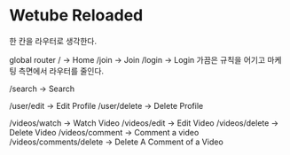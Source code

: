 # Wetube Reloaded

한 칸을 라우터로 생각한다.

global router
/ -> Home
/join -> Join
/login -> Login
가끔은 규칙을 어기고 마케팅 측면에서 라우터를 줄인다.

/search -> Search

/user/edit -> Edit Profile
/user/delete -> Delete Profile

/videos/watch -> Watch Video
/videos/edit -> Edit Video
/videos/delete -> Delete Video
/videos/comment -> Comment a video
/videos/comments/delete -> Delete A Comment of a Video
